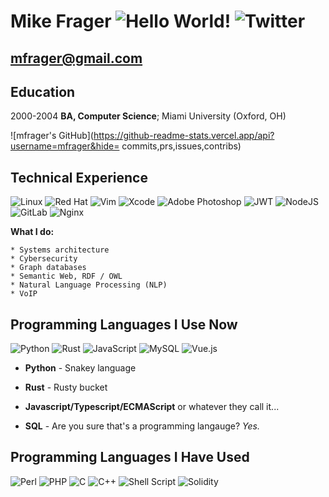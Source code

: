 Mike Frager ![Hello World!](https://img.shields.io/badge/-Hello%20World!-success) ![Twitter](https://shields.io/twitter/follow/mfrager?label=Follow)
===========

mfrager@gmail.com
-------------------

Education
---------

2000-2004
**BA, Computer Science**; Miami University (Oxford, OH)

![mfrager's GitHub](https://github-readme-stats.vercel.app/api?username=mfrager&hide=    commits,prs,issues,contribs)

Technical Experience
--------------------
![Linux](https://img.shields.io/badge/Linux-FCC624?style=for-the-badge&logo=linux&logoColor=black) ![Red Hat](https://img.shields.io/badge/Red%20Hat-EE0000?style=for-the-badge&logo=redhat&logoColor=white)  ![Vim](https://img.shields.io/badge/VIM-%2311AB00.svg?style=for-the-badge&logo=vim&logoColor=white) ![Xcode](https://img.shields.io/badge/Xcode-007ACC?style=for-the-badge&logo=Xcode&logoColor=white) ![Adobe Photoshop](https://img.shields.io/badge/adobephotoshop-%2331A8FF.svg?style=for-the-badge&logo=adobephotoshop&logoColor=white) ![JWT](https://img.shields.io/badge/JWT-black?style=for-the-badge&logo=JSON%20web%20tokens) ![NodeJS](https://img.shields.io/badge/node.js-6DA55F?style=for-the-badge&logo=node.js&logoColor=white) ![GitLab](https://img.shields.io/badge/gitlab-%23181717.svg?style=for-the-badge&logo=gitlab&logoColor=white) ![Nginx](https://img.shields.io/badge/nginx-%23009639.svg?style=for-the-badge&logo=nginx&logoColor=white)

**What I do:**

    * Systems architecture
    * Cybersecurity
    * Graph databases
    * Semantic Web, RDF / OWL
    * Natural Language Processing (NLP)
    * VoIP

Programming Languages I Use Now
-------------------------------
![Python](https://img.shields.io/badge/python-3670A0?style=for-the-badge&logo=python&logoColor=ffdd54) ![Rust](https://img.shields.io/badge/rust-%23000000.svg?style=for-the-badge&logo=rust&logoColor=white) ![JavaScript](https://img.shields.io/badge/javascript-%23323330.svg?style=for-the-badge&logo=javascript&logoColor=%23F7DF1E) ![MySQL](https://img.shields.io/badge/mysql-%2300f.svg?style=for-the-badge&logo=mysql&logoColor=white) ![Vue.js](https://img.shields.io/badge/vuejs-%2335495e.svg?style=for-the-badge&logo=vuedotjs&logoColor=%234FC08D)
   * **Python** - Snakey language 

   * **Rust** - Rusty bucket 

   * **Javascript/Typescript/ECMAScript** or whatever they call it...

   * **SQL** - Are you sure that's a programming langauge? _Yes._


Programming Languages I Have Used
---------------------------------

![Perl](https://img.shields.io/badge/perl-%2339457E.svg?style=for-the-badge&logo=perl&logoColor=white) ![PHP](https://img.shields.io/badge/php-%23777BB4.svg?style=for-the-badge&logo=php&logoColor=white) ![C](https://img.shields.io/badge/c-%2300599C.svg?style=for-the-badge&logo=c&logoColor=white) ![C++](https://img.shields.io/badge/c++-%2300599C.svg?style=for-the-badge&logo=c%2B%2B&logoColor=white) ![Shell Script](https://img.shields.io/badge/shell_script-%23121011.svg?style=for-the-badge&logo=gnu-bash&logoColor=white) ![Solidity](https://img.shields.io/badge/Solidity-%23363636.svg?style=for-the-badge&logo=solidity&logoColor=white) 
